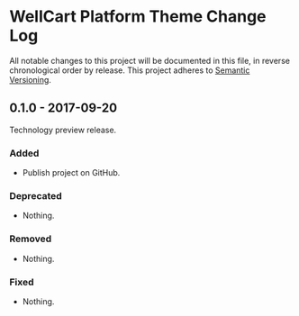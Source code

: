 WellCart Platform Theme Change Log
========================================

All notable changes to this project will be documented in this file, in reverse chronological order by release.
This project adheres to [Semantic Versioning](http://semver.org/).

## 0.1.0 - 2017-09-20

Technology preview release.

### Added

- Publish project on GitHub.

### Deprecated

- Nothing.

### Removed

- Nothing.

### Fixed

- Nothing.
